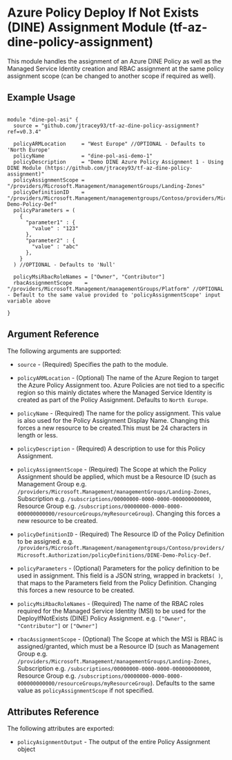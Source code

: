 # Azure Policy Deploy If Not Exists (DINE) Assignment Module (tf-az-dine-policy-assignment)

This module handles the assignment of an Azure DINE Policy as well as the Managed Service Identity creation and RBAC assignment at the same policy assignment scope (can be changed to another scope if required as well).

## Example Usage

```hcl

module "dine-pol-asi" {
  source = "github.com/jtracey93/tf-az-dine-policy-assignment?ref=v0.3.4"

  policyARMLocation     = "West Europe" //OPTIONAL - Defaults to 'North Europe'
  policyName            = "dine-pol-asi-demo-1"
  policyDescription     = "Demo DINE Azure Policy Assignment 1 - Using DINE Module (https://github.com/jtracey93/tf-az-dine-policy-assignment)"
  policyAssignmentScope = "/providers/Microsoft.Management/managementGroups/Landing-Zones"
  policyDefinitionID    = "/providers/Microsoft.Management/managementgroups/Contoso/providers/Microsoft.Authorization/policyDefinitions/DINE-Demo-Policy-Def"
  policyParameters = (
    {
      "parameter1" : {
        "value" : "123"
      },
      "parameter2" : {
        "value" : "abc"
      },
    }
  ) //OPTIONAL - Defaults to 'Null'

  policyMsiRbacRoleNames = ["Owner", "Contributor"] 
  rbacAssignmentScope    = "/providers/Microsoft.Management/managementGroups/Platform" //OPTIONAL - Default to the same value provided to 'policyAssignmentScope' input variable above

}

```

## Argument Reference

The following arguments are supported:

* `source` - (Required) Specifies the path to the module.

* `policyARMLocation` - (Optional) The name of the Azure Region to target the Azure Policy Assignment too. Azure Policies are not tied to a specific region so this mainly dictates where the Managed Service Identity is created as part of the Policy Assignment. Defaults to `North Europe`.

* `policyName` - (Required) The name for the policy assignment. This value is also used for the Policy Assignment Display Name. Changing this forces a new resource to be created.This must be 24 characters in length or less.

* `policyDescription` - (Required) A description to use for this Policy Assignment.

* `policyAssignmentScope` - (Required) The Scope at which the Policy Assignment should be applied, which must be a Resource ID (such as Management Group e.g. `/providers/Microsoft.Management/managementGroups/Landing-Zones`, Subscription e.g. `/subscriptions/00000000-0000-0000-000000000000`, Resource Group e.g. `/subscriptions/00000000-0000-0000-000000000000/resourceGroups/myResourceGroup`). Changing this forces a new resource to be created.

* `policyDefinitionID` - (Required) The Resource ID of the Policy Definition to be assigned. e.g. `/providers/Microsoft.Management/managementgroups/Contoso/providers/Microsoft.Authorization/policyDefinitions/DINE-Demo-Policy-Def`.

* `policyParameters` - (Optional) Parameters for the policy definition to be used in assignment. This field is a JSON string, wrapped in brackets`( )`, that maps to the Parameters field from the Policy Definition. Changing this forces a new resource to be created.

* `policyMsiRbacRoleNames` - (Required) The name of the RBAC roles required for the Managed Service Identity (MSI) to be used for the DeployIfNotExists (DINE) Policy Assignment. e.g. `["Owner", "Contributor"]` or `["Owner"]`

* `rbacAssignmentScope` - (Optional) The Scope at which the MSI is RBAC is assigned/granted, which must be a Resource ID (such as Management Group e.g. `/providers/Microsoft.Management/managementGroups/Landing-Zones`, Subscription e.g. `/subscriptions/00000000-0000-0000-000000000000`, Resource Group e.g. `/subscriptions/00000000-0000-0000-000000000000/resourceGroups/myResourceGroup`). Defaults to the same value as `policyAssignmentScope` if not specified.

## Attributes Reference

The following attributes are exported:

* `policyAsignmentOutput` - The output of the entire Policy Assignment object